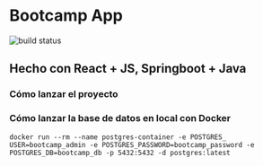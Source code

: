 # Bootcamp App

![build status](https://github.com/FactoriaF5Code/rc2-5.5-proyecto-de-repaso/actions/workflows/maven-build.yml/badge.svg)


## Hecho con React + JS, Springboot + Java


### Cómo lanzar el proyecto

### Cómo lanzar la base de datos en local con Docker 

```
docker run --rm --name postgres-container -e POSTGRES_
USER=bootcamp_admin -e POSTGRES_PASSWORD=bootcamp_password -e POSTGRES_DB=bootcamp_db -p 5432:5432 -d postgres:latest
```